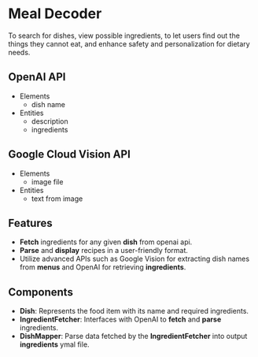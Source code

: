 # Meal Decoder

To search for dishes, view possible ingredients, to let users find out the things they cannot eat, and enhance safety and personalization for dietary needs.

## OpenAI API

- Elements
  - dish name
- Entities
  - description
  - ingredients

## Google Cloud Vision API

- Elements
  - image file
- Entities
  - text from image

## Features

- **Fetch** ingredients for any given **dish** from openai api.
- **Parse** and **display** recipes in a user-friendly format.
- Utilize advanced APIs such as Google Vision for extracting dish names from **menus** and OpenAI for retrieving **ingredients**.

## Components

- **Dish**: Represents the food item with its name and required ingredients.
- **IngredientFetcher**: Interfaces with OpenAI to **fetch** and **parse** ingredients.
- **DishMapper**: Parse data fetched by the **IngredientFetcher** into output **ingredients** ymal file.
